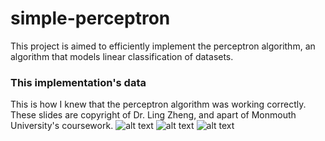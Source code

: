 # simple-perceptron
This project is aimed to efficiently implement the perceptron algorithm, an algorithm that models linear classification of datasets.

### This implementation's data
This is how I knew that the perceptron algorithm was working correctly. These slides are copyright of Dr. Ling Zheng, and apart of Monmouth University's coursework.
![alt text](https://i.imgur.com/TNAv7g1.png "First pass")
![alt text](https://i.imgur.com/xIvqfJx.png "Second pass")
![alt text](https://i.imgur.com/rroI5kB.png "Third pass")
